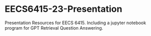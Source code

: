 # EECS6415-23-Presentation
Presentation Resources for EECS 6415. Including a jupyter notebook program for GPT Retrieval Question Answering.
